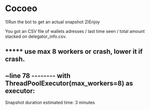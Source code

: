 # Cocoeo
1)Run the bot to get an actual snapshot
2)Enjoy


You got an CSV file of wallets adresses / last time seen / total amount stacked on delegator_info.csv.


***** use max 8 workers or crash, lower it if crash.
--------------------------------------------------------------------------------------------------------
~line 78  --------   with ThreadPoolExecutor(max_workers=8) as executor:
--------------------------------------------------------------------------------------------------------

Snapshot duration estimated time: 3 minutes
